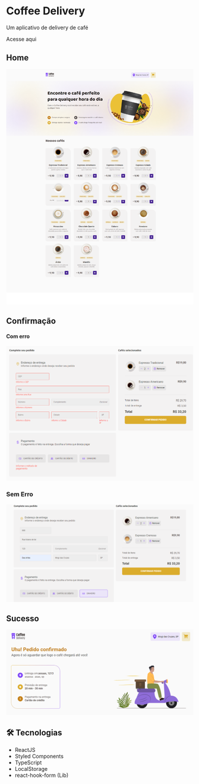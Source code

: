 # Coffee Delivery
Um aplicativo de delivery de café

<a hrft="https://coffee-delivery-573h.vercel.app/">Acesse aqui</a>

## Home
![preview](./.github/home.png)

## Confirmação
#### Com erro
![preview](./.github/order-error.png)

### Sem Erro
![preview](./.github/order-preview.png)

## Sucesso
![preview](./.github/success.png)


## 🛠 Tecnologias
- ReactJS
- Styled Components
- TypeScript
- LocalStorage
- react-hook-form (Lib)
